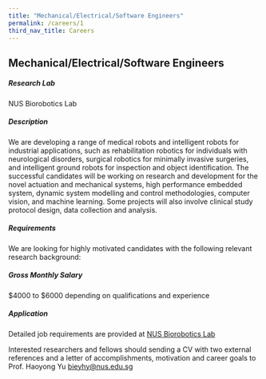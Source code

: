 ```yaml
---
title: "Mechanical/Electrical/Software Engineers"
permalink: /careers/1
third_nav_title: Careers
---
```

## Mechanical/Electrical/Software Engineers
##### Research Lab
NUS Biorobotics Lab
  
##### Description  
We are developing a range of medical robots and intelligent robots for industrial applications, such as rehabilitation robotics for individuals with neurological disorders, surgical robotics for minimally invasive surgeries, and intelligent ground robots for inspection and object identification. The successful candidates will be working on research and development for the novel actuation and mechanical systems, high performance embedded system, dynamic system modelling and control methodologies, computer vision, and machine learning. Some projects will also involve clinical study protocol design, data collection and analysis.
  
##### Requirements  
We are looking for highly motivated candidates with the following relevant research background:
  
##### Gross Monthly Salary
$4000 to $6000 depending on qualifications and experience

##### Application    
Detailed job requirements are provided at [NUS Biorobotics Lab](https://wiki.nus.edu.sg/display/biorobotics/Job+Openings)
  
Interested researchers and fellows should sending a CV with two external references and a letter of accomplishments, motivation and career goals to Prof. Haoyong Yu [bieyhy@nus.edu.sg](bieyhy@nus.edu.sg)